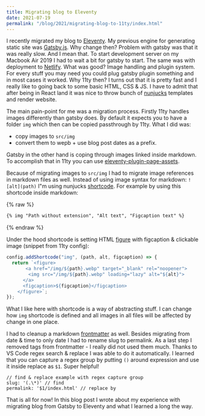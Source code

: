 ```yaml
---
title: Migrating blog to Eleventy
date: 2021-07-19
permalink: "/blog/2021/migrating-blog-to-11ty/index.html"
---
```


I recently migrated my blog to [Eleventy](https://www.11ty.dev/). My previous engine for generating static site was
[Gatsby.js](https://www.gatsbyjs.com/). Why change then? Problem with gatsby was that it was really slow. And I mean that.
To start development server on my Macbook Air 2019 I had to wait a bit for gatsby to start. The same
was with deployment to [Netlify](https://www.netlify.com/). What was good? Image handling and plugin system. For every stuff
you may need you could plug gatsby plugin something and in most cases it worked. Why 11ty then?
I turns out that it is pretty fast and I really like to going back to some basic HTML, CSS & JS. I have
to admit that after being in React land it was nice to throw bunch of [nunjucks](https://mozilla.github.io/nunjucks/)
templates and render website.

The main pain-point for me was a migration process. Firstly 11ty handles images differently than gatsby
does. By default it expects you to have a folder `img` which then can be copied passthrough by 11ty.
What I did was:

- copy images to `src/img`
- convert them to wepb + use blog post dates as a prefix.

Gatsby in the other hand is coping through images linked inside markdown. To accomplish that in 11ty
you can use [eleventy-plugin-page-assets](https://www.npmjs.com/package/eleventy-plugin-page-assets).

Because of migrating images to `src/img` I had to migrate image references in markdown files as well.
Instead of using image syntax for markdown: `![alt](path)` I"m using nunjucks [shortcode](https://www.11ty.dev/docs/shortcodes/).
For example by using this shortcode inside markdown:

{% raw %}

```md
{% img "Path without extension", "Alt text", "Figcaption text" %}
```

{% endraw %}

Under the hood shortcode is setting HTML [figure](https://developer.mozilla.org/en-US/docs/Web/HTML/Element/figure) with figcaption & clickable image (snippet from 11ty config):

```js
config.addShortcode("img", (path, alt, figcaption) => {
  return `<figure>
       <a href="/img/${path}.webp" target="_blank" rel="noopener">
        <img src="/img/${path}.webp" loading="lazy" alt="${alt}">
      </a>
      <figcaption>${figcaption}</figcaption>
    </figure>`;
});
```

What I like here with shortcode is a way of abstracting stuff. I can change how `img` shortcode is
defined and all images in all files will be affected by change in one place.

I had to cleanup a markdown [frontmatter](https://www.11ty.dev/docs/data-frontmatter/) as well. Besides migrating from date & time to only date
I had to rename slug to permalink. As a last step I removed tags from frontmatter - I really did not
used them much. Thanks to VS Code regex search & replace I was able to do it automatically. I learned that you
can capture a regex group by putting `()` around expression and use it inside replace as `$1`.
Super helpful!

```text
// find & replace example with regex capture group
slug: '(.\*)' // find
permalink: '$1/index.html' // replace by
```

That is all for now! In this blog post I wrote about my experience with migrating blog from Gatsby
to Eleventy and what I learned a long the way.
